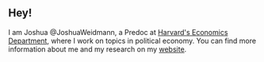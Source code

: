 Hey!
---
I am Joshua @JoshuaWeidmann, a Predoc at [Harvard's Economics Department](https://www.economics.harvard.edu), where I work on topics in political economy. You can find more information about me and my research on my [website](https://joshuaweidmann.com/). 
